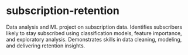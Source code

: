 # subscription-retention
Data analysis and ML project on subscription data. Identifies subscribers likely to stay subscribed using classification models, feature importance, and exploratory analysis. Demonstrates skills in data cleaning, modeling, and delivering retention insights.
